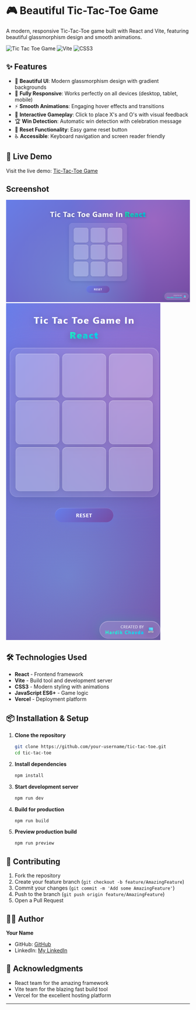 # 🎮 Beautiful Tic-Tac-Toe Game

A modern, responsive Tic-Tac-Toe game built with React and Vite, featuring beautiful glassmorphism design and smooth animations.

![Tic Tac Toe Game](https://img.shields.io/badge/React-19.0.0-blue) ![Vite](https://img.shields.io/badge/Vite-6.3.3-green) ![CSS3](https://img.shields.io/badge/CSS3-Responsive-orange)

## ✨ Features

- 🎨 **Beautiful UI**: Modern glassmorphism design with gradient backgrounds
- 📱 **Fully Responsive**: Works perfectly on all devices (desktop, tablet, mobile)
- ⚡ **Smooth Animations**: Engaging hover effects and transitions
- 🎯 **Interactive Gameplay**: Click to place X's and O's with visual feedback
- 🏆 **Win Detection**: Automatic win detection with celebration message
- 🔄 **Reset Functionality**: Easy game reset button
- ♿ **Accessible**: Keyboard navigation and screen reader friendly

## 🚀 Live Demo

Visit the live demo: [Tic-Tac-Toe Game](https://your-vercel-deployment-url.vercel.app)

## Screenshot
![homepage](./screenshot/w1.png)
![homepage](./screenshot/m1.png)

## 🛠️ Technologies Used

- **React** - Frontend framework
- **Vite** - Build tool and development server
- **CSS3** - Modern styling with animations
- **JavaScript ES6+** - Game logic
- **Vercel** - Deployment platform

## 📦 Installation & Setup

1. **Clone the repository**
   ```bash
   git clone https://github.com/your-username/tic-tac-toe.git
   cd tic-tac-toe
   ```

2. **Install dependencies**
   ```bash
   npm install
   ```

3. **Start development server**
   ```bash
   npm run dev
   ```

4. **Build for production**
   ```bash
   npm run build
   ```

5. **Preview production build**
   ```bash
   npm run preview
   ```


## 🤝 Contributing

1. Fork the repository
2. Create your feature branch (`git checkout -b feature/AmazingFeature`)
3. Commit your changes (`git commit -m 'Add some AmazingFeature'`)
4. Push to the branch (`git push origin feature/AmazingFeature`)
5. Open a Pull Request


## 👨‍💻 Author

**Your Name**
- GitHub: [GitHub](https://github.com/codewith-hardik)
- LinkedIn: [My LinkedIn](https://linkedin.com/in/chavdahardik)

## 🙏 Acknowledgments

- React team for the amazing framework
- Vite team for the blazing fast build tool
- Vercel for the excellent hosting platform

---